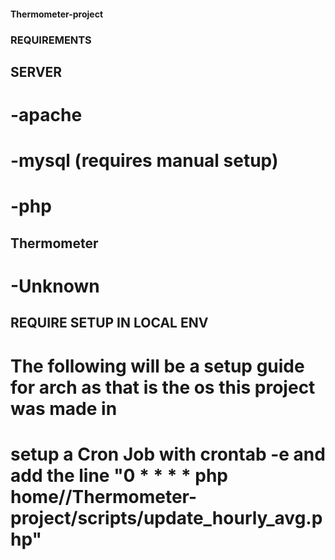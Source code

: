 #### Thermometer-project

### REQUIREMENTS
## SERVER
# -apache
# -mysql (requires manual setup)
# -php

## Thermometer
# -Unknown

## REQUIRE SETUP IN LOCAL ENV
# The following will be a setup guide for arch as that is the os this project was made in

# setup a Cron Job with crontab -e and add the line "0 * * * * php home/<username>/Thermometer-project/scripts/update_hourly_avg.php"
